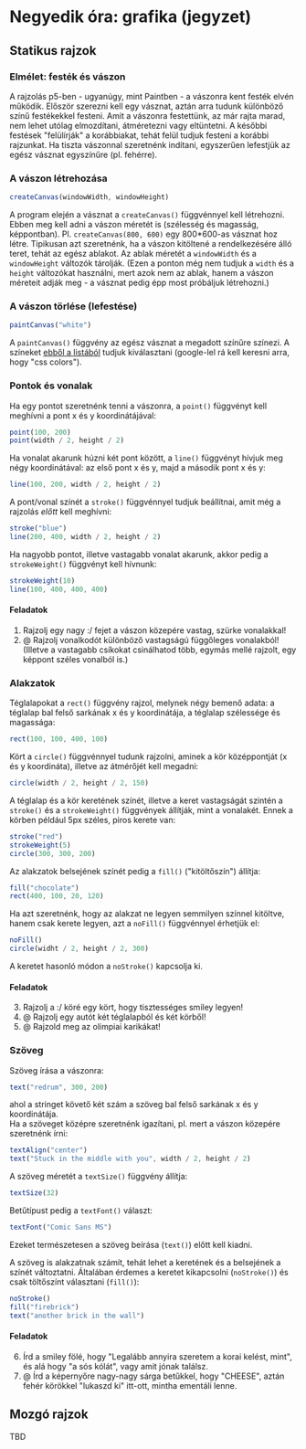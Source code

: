 # Negyedik óra: grafika (jegyzet)

## Statikus rajzok

### Elmélet: festék és vászon

A rajzolás p5-ben - ugyanúgy, mint Paintben - a vászonra kent festék elvén működik. Először szerezni kell egy vásznat, aztán arra tudunk különböző színű festékekkel festeni. Amit a vászonra festettünk, az már rajta marad, nem lehet utólag elmozdítani, átméretezni vagy eltüntetni. A későbbi festések "felülírják" a korábbiakat, tehát felül tudjuk festeni a korábbi rajzunkat. Ha tiszta vászonnal szeretnénk indítani, egyszerűen lefestjük az egész vásznat egyszínűre (pl. fehérre).  

### A vászon létrehozása

```JavaScript
createCanvas(windowWidth, windowHeight)
```

A program elején a vásznat a `createCanvas()` függvénnyel kell létrehozni. Ebben meg kell adni a vászon méretét is (szélesség és magasság, képpontban). Pl. `createCanvas(800, 600)` egy 800*600-as vásznat hoz létre. Tipikusan azt szeretnénk, ha a vászon kitöltené a rendelkezésére álló teret, tehát az egész ablakot. Az ablak méretét a `windowWidth` és a `windowHeight` változók tárolják. (Ezen a ponton még nem tudjuk a `width` és a `height` változókat használni, mert azok nem az ablak, hanem a vászon méreteit adják meg - a vásznat pedig épp most próbáljuk létrehozni.)  

### A vászon törlése (lefestése)

```JavaScript
paintCanvas("white")
```

A `paintCanvas()` függvény az egész vásznat a megadott színűre színezi. A színeket [ebből a listából](https://www.w3schools.com/cssref/css_colors.asp) tudjuk kiválasztani (google-lel rá kell keresni arra, hogy "css colors").

### Pontok és vonalak

Ha egy pontot szeretnénk tenni a vászonra, a `point()` függvényt kell meghívni a pont x és y koordinátájával:  
```JavaScript
point(100, 200)
point(width / 2, height / 2)
```

Ha vonalat akarunk húzni két pont között, a `line()` függvényt hívjuk meg négy koordinátával: az első pont x és y, majd a második pont x és y:  
```JavaScript
line(100, 200, width / 2, height / 2)
```

A pont/vonal színét a `stroke()` függvénnyel tudjuk beállítnai, amit még a rajzolás _előtt_ kell meghívni:  
```JavaScript
stroke("blue")
line(200, 400, width / 2, height / 2)
```

Ha nagyobb pontot, illetve vastagabb vonalat akarunk, akkor pedig a `strokeWeight()` függvényt kell hívnunk:  
```JavaScript
strokeWeight(10)
line(100, 400, 400, 400)
```


#### Feladatok
1. Rajzolj egy nagy :/ fejet a vászon közepére vastag, szürke vonalakkal!  
2. @ Rajzolj vonalkodót különböző vastagságú függőleges vonalakból! (Illetve a vastagabb csíkokat csinálhatod több, egymás mellé rajzolt, egy képpont széles vonalból is.)  

### Alakzatok

Téglalapokat a `rect()` függvény rajzol, melynek négy bemenő adata: a téglalap bal felső sarkának x és y koordinátája, a téglalap szélessége és magassága:  
```JavaScript
rect(100, 100, 400, 100)
```

Kört a `circle()` függvénnyel tudunk rajzolni, aminek a kör középpontját (x és y koordináta), illetve az átmérőjét kell megadni:  
```JavaScript
circle(width / 2, height / 2, 150)
```

A téglalap és a kör keretének színét, illetve a keret vastagságát szintén a `stroke()` és a `strokeWeight()` függvények állítják, mint a vonalakét. Ennek a körben például 5px széles, piros kerete van:  
```JavaScript
stroke("red")
strokeWeight(5)
circle(300, 300, 200)
```

Az alakzatok belsejének színét pedig a `fill()` ("kitöltőszín") állítja:  
```JavaScript
fill("chocolate")
rect(400, 100, 20, 120)
```

Ha azt szeretnénk, hogy az alakzat ne legyen semmilyen színnel kitöltve, hanem csak kerete legyen, azt a `noFill()` függvénnyel érhetjük el:  
```JavaScript
noFill()
circle(widht / 2, height / 2, 300)
```

A keretet hasonló módon a `noStroke()` kapcsolja ki.  

#### Feladatok
3. Rajzolj a :/ köré egy kört, hogy tisztességes smiley legyen!  
4. @ Rajzolj egy autót két téglalapból és két körből!  
5. @ Rajzold meg az olimpiai karikákat!  

### Szöveg

Szöveg írása a vászonra:  
```JavaScript
text("redrum", 300, 200)
```
ahol a stringet követő két szám a szöveg bal felső sarkának x és y koordinátája.  
Ha a szöveget középre szeretnénk igazítani, pl. mert a vászon közepére szeretnénk írni:  
```JavaScript
textAlign("center")
text("Stuck in the middle with you", width / 2, height / 2)
```

A szöveg méretét a `textSize()` függvény állítja:  
```JavaScript
textSize(32)
```

Betűtípust pedig a `textFont()` választ:  
```JavaScript
textFont("Comic Sans MS")
```

Ezeket természetesen a szöveg beírása (`text()`) előtt kell kiadni.  

A szöveg is alakzatnak számít, tehát lehet a keretének és a belsejének a színét változtatni. Általában érdemes a keretet kikapcsolni (`noStroke()`) és csak töltőszínt választani (`fill()`):  
```JavaScript
noStroke()
fill("firebrick")
text("another brick in the wall")
```

#### Feladatok
6. Írd a smiley fölé, hogy "Legalább annyira szeretem a korai kelést, mint", és alá hogy "a sós kólát", vagy amit jónak találsz.  
7. @ Írd a képernyőre nagy-nagy sárga betűkkel, hogy "CHEESE", aztán fehér körökkel "lukaszd ki" itt-ott, mintha ementáli lenne.  

## Mozgó rajzok

TBD

